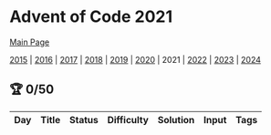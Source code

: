﻿# Advent of Code 2021

[Main Page](https://adventofcode.com/2021)

[2015](/Year2015) | [2016](/Year2016) | [2017](/Year2017) | [2018](/Year2018) | [2019](/Year2019) | [2020](/Year2020) |
2021 | [2022](/Year2022) | [2023](/Year2023) | [2024](/Year2024)

## :trophy: 0/50

| Day | Title | Status | Difficulty | Solution | Input | Tags | 
|:---:|:-----:|:------:|:----------:|:--------:|:-----:|:----:|

